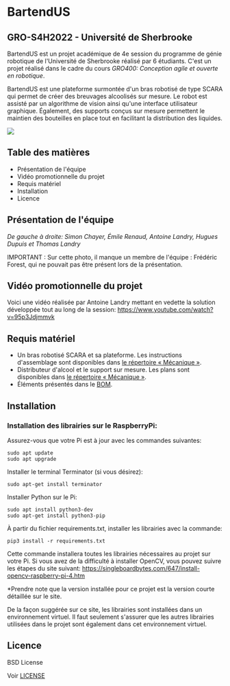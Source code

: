 # BartendUS 
## GRO-S4H2022 - Université de Sherbrooke

BartendUS est un projet académique de 4e session du programme de génie robotique de l'Université de Sherbrooke réalisé par 6 étudiants. C'est un projet réalisé dans le cadre du cours _GRO400:_ _Conception agile et ouverte en robotique_.

BartendUS est une plateforme surmontée d'un bras robotisé de type SCARA qui permet de créer des breuvages alcoolisés sur mesure. Le robot est assisté par un algorithme de vision ainsi qu'une interface utilisateur graphique. Également, des supports conçus sur mesure permettent le maintien des bouteilles en place tout en facilitant la distribution des liquides.

<img src="https://user-images.githubusercontent.com/73348957/163657518-e04d23d6-ec03-403d-bd4a-50c1b9cfee96.png" data-canonical-src="https://gyazo.com/eb5c5741b6a9a16c692170a41a49c858.png">


## Table des matières
* Présentation de l'équipe
* Vidéo promotionnelle du projet
* Requis matériel
* Installation
* Licence

## Présentation de l'équipe


*De gauche à droite: Simon Chayer, Émile Renaud, Antoine Landry, Hugues Dupuis et Thomas Landry*

IMPORTANT : Sur cette photo, il manque un membre de l'équipe : Frédéric Forest, qui ne pouvait pas être présent lors de la présentation.

## Vidéo promotionnelle du projet
Voici une vidéo réalisée par Antoine Landry mettant en vedette la solution développée tout au long de la session:
https://www.youtube.com/watch?v=95p3Jdjmmvk

## Requis matériel
- Un bras robotisé SCARA et sa plateforme. Les instructions d'assemblage sont disponibles dans [le répertoire « Mécanique »](https://github.com/mimil2014/BartendUS-GROS4/tree/main/M%C3%A9canique).
- Distributeur d'alcool et le support sur mesure. Les plans sont disponibles dans [le répertoire « Mécanique »](https://github.com/mimil2014/BartendUS-GROS4/tree/main/M%C3%A9canique).
- Éléments présentés dans le [BOM](https://github.com/mimil2014/BartendUS-GROS4/blob/main/BOM/liste_pieces.pdf).

## Installation 
### Installation des librairies sur le RaspberryPi:
Assurez-vous que votre Pi est à jour avec les commandes suivantes: 
```
sudo apt update  
sudo apt upgrade  
```
Installer le terminal Terminator (si vous désirez):   
```
sudo apt-get install terminator   
```
Installer Python sur le Pi:   
```
sudo apt install python3-dev   
sudo apt-get install python3-pip 
```
À partir du fichier requirements.txt, installer les librairies avec la commande: 
```
pip3 install -r requirements.txt  
```
Cette commande installera toutes les librairies nécessaires au projet sur votre Pi. Si vous avez de la difficulté à installer OpenCV, vous pouvez suivre les étapes du site suivant:   https://singleboardbytes.com/647/install-opencv-raspberry-pi-4.htm

*Prendre note que la version installée pour ce projet est la version courte détaillée sur le site.

De la façon suggérée sur ce site, les librairies sont installées dans un environnement virtuel. Il faut seulement s'assurer que les autres librairies utilisées     dans le projet sont également dans cet environnement virtuel. 

## Licence
BSD License

Voir [LICENSE](LICENSE)

